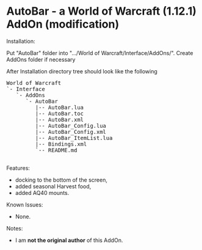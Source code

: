 AutoBar - a World of Warcraft (1.12.1) AddOn (modification)
====================================

Installation:

Put "AutoBar" folder into ".../World of Warcraft/Interface/AddOns/".
Create AddOns folder if necessary

After Installation directory tree should look like the following

<pre>
World of Warcraft
`- Interface
   `- AddOns
      `- AutoBar
         |-- AutoBar.lua
         |-- AutoBar.toc
         |-- AutoBar.xml
         |-- AutoBar_Config.lua
         |-- AutoBar_Config.xml
         |-- AutoBar_ItemList.lua
         |-- Bindings.xml
         `-- README.md

</pre>

Features:
- docking to the bottom of the screen,
- added seasonal Harvest food,
- added AQ40 mounts.

Known Issues:
- None.

Notes:
- I am **not the original author** of this AddOn.
